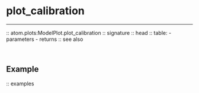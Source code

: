 # plot_calibration
------------------

:: atom.plots:ModelPlot.plot_calibration
    :: signature
    :: head
    :: table:
        - parameters
        - returns
    :: see also

<br>

## Example

:: examples
